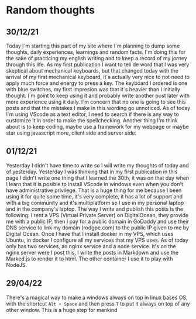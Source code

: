 # Random thoughts

## 30/12/21

Today I´m starting this part of my site where I´m planning to dump some thoughts, daily experiences, learnings and random facts. I´m doing this for the sake of practicing my english writing and to keep a record of my jorney through this life. As my first publication I want to tell de word that I was very skeptical about mechanical keyboards, but that changed today with the arrival of my first mechanical keyboard, it´s actually very nice to not need to apply much force and energy to press a key. The keyboard I ordered is one with blue switches, my first impresion was that it´s heavier than I initially thought. I´m goint to keep using it and probably write another post later with more experience using it daily. I´m concern that no one is going to see this posts and that the mistakes I make in this wording go unnoticed. As of today I´m using VScode as a text editor, I need to search if there is any way to customize it in order to make the spellchecking. Another thing I'm think about is to keep coding, maybe use a framework for my webpage or maybe star using javascript more, client side and server side.

## 01/12/21

Yesterday I didn't have time to write so I will write my thoughts of today and of yesterday. Yesterday I was thinking that in my first publication in this page I didn't write one thing that I learned the 30th, it was on that day when I learn that it is posible to install VScode in windows even when you don't have administrative privilege. That is a huge thing for me because I been using it for quite some time, it's very complete, it has a lot of support and with a big community and it's multiplatform so I use in my personal laptop and in the company's laptop. The way I write and publish this posts is the following: I rent a VPS (Virtual Private Server) on DigitalOcean, they provide me with a public IP, then I pay for a public domain in GoDaddy and use their DNS service to link my domain (rodgpe.com) to the public IP given to me by Digital Ocean. Once I have that I install docker in my VPS, which uses Ubuntu, in docker I configure all my services that my VPS uses. As of today only has two services, an nginx service and a node service. It's on the nginx server were I post this, I write the posts in Markdown and use the Marked.js to render it to html. The other container I use it to play with NodeJS. 

## 29/04/22

There's a magical way to make a windows always on top in linux bases OS, with the shortcut `Alt + Space` and then press `T` to put it always on top of any other window. This is a huge step for mankind

